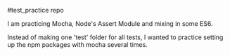 #test_practice repo

I am practicing Mocha, Node's Assert Module and mixing in some ES6.

Instead of making one 'test' folder for all tests, I wanted to practice setting up the npm packages with mocha several times.